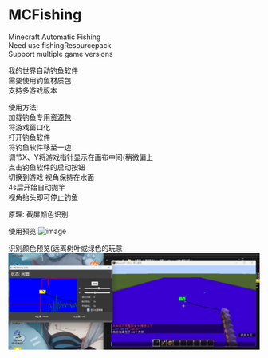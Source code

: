 # MCFishing  
Minecraft Automatic Fishing  
Need use fishingResourcepack  
Support multiple game versions  
  
我的世界自动钓鱼软件  
需要使用钓鱼材质包  
支持多游戏版本  


使用方法:  
加载钓鱼专用[资源包](https://github.com/zedoCN/MCFishing/blob/main/MCFishing/MCFishingResourcepack.zip)  
将游戏窗口化  
打开钓鱼软件  
将钓鱼软件移至一边  
调节X、Y将游戏指针显示在画布中间(稍微偏上  
点击钓鱼软件的启动按钮  
切换到游戏 视角保持在水面  
4s后开始自动抛竿  
视角抬头即可停止钓鱼  

原理:
截屏颜色识别

使用预览
![image](https://github.com/zedo-cn/MCFishing/blob/main/images/Preview.gif)

识别颜色预览(远离树叶或绿色的玩意
![image](https://github.com/zedo-cn/MCFishing/blob/main/images/Preview.png)
